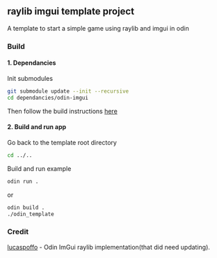 ## raylib imgui template project

A template to start a simple game using raylib and imgui in odin

### Build


#### 1. Dependancies

Init submodules
```bash
git submodule update --init --recursive
cd dependancies/odin-imgui
```

Then follow the build instructions [here](https://gitlab.com/L-4/odin-imgui/)


#### 2. Build and run app

Go back to the template root directory
```bash
cd ../..
```

Build and run example
```bash
odin run .
```
or
```bash
odin build .
./odin_template
```

### Credit

[lucaspoffo](https://gist.github.com/lucaspoffo) - Odin ImGui raylib implementation(that did need updating).

